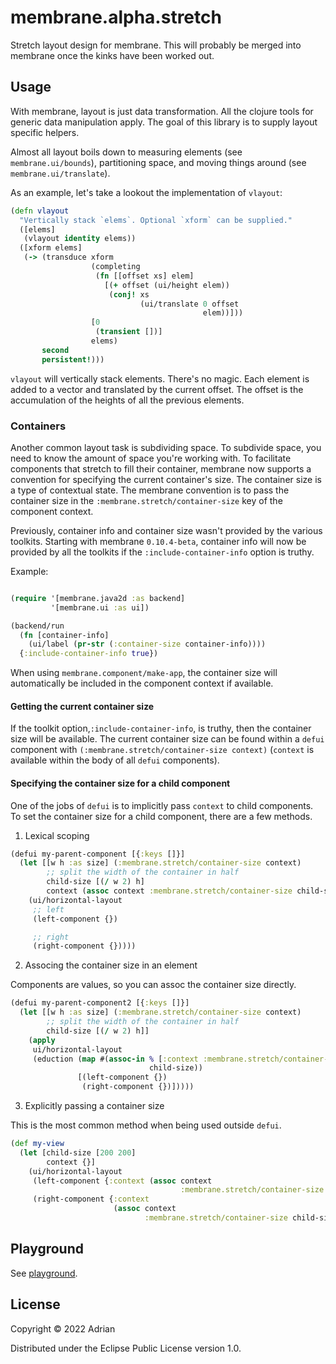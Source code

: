# membrane.alpha.stretch

Stretch layout design for membrane. This will probably be merged into membrane once the kinks have been worked out.

## Usage

With membrane, layout is just data transformation. All the clojure tools for generic data manipulation apply. The goal of this library is to supply layout specific helpers.

Almost all layout boils down to measuring elements (see `membrane.ui/bounds`), partitioning space, and moving things around (see `membrane.ui/translate`).

As an example, let's take a lookout the implementation of `vlayout`:

```clojure
(defn vlayout
  "Vertically stack `elems`. Optional `xform` can be supplied."
  ([elems]
   (vlayout identity elems))
  ([xform elems]
   (-> (transduce xform
                  (completing
                   (fn [[offset xs] elem]
                     [(+ offset (ui/height elem))
                      (conj! xs
                             (ui/translate 0 offset
                                           elem))]))
                  [0
                   (transient [])]
                  elems)
       second
       persistent!)))
```

`vlayout` will vertically stack elements. There's no magic. Each element is added to a vector and translated by the current offset. The offset is the accumulation of the heights of all the previous elements.


### Containers

Another common layout task is subdividing space. To subdivide space, you need to know the amount of space you're working with. To facilitate components that stretch to fill their container, membrane now supports a convention for specifying the current container's size. The container size is a type of contextual state. The membrane convention is to pass the container size in the `:membrane.stretch/container-size` key of the component context.

Previously, container info and container size wasn't provided by the various toolkits. Starting with membrane `0.10.4-beta`, container info will now be provided by all the toolkits if the `:include-container-info` option is truthy.

Example:

```clojure

(require '[membrane.java2d :as backend]
         '[membrane.ui :as ui])

(backend/run
  (fn [container-info]
    (ui/label (pr-str (:container-size container-info))))
  {:include-container-info true})
```

When using `membrane.component/make-app`, the container size will automatically be included in the component context if available.

#### Getting the current container size

If the toolkit option,`:include-container-info`, is truthy, then the container size will be available. The current container size can be found within a `defui` component with `(:membrane.stretch/container-size context)` (`context` is available within the body of all `defui` components).

#### Specifying the container size for a child component

One of the jobs of `defui` is to implicitly pass `context` to child components. To set the container size for a child component, there are a few methods.

1) Lexical scoping

```clojure
(defui my-parent-component [{:keys []}]
  (let [[w h :as size] (:membrane.stretch/container-size context)
        ;; split the width of the container in half
        child-size [(/ w 2) h]
        context (assoc context :membrane.stretch/container-size child-size)]
    (ui/horizontal-layout
     ;; left
     (left-component {})

     ;; right
     (right-component {}))))
```

2) Associng the container size in an element

Components are values, so you can assoc the container size directly.

```clojure
(defui my-parent-component2 [{:keys []}]
  (let [[w h :as size] (:membrane.stretch/container-size context)
        ;; split the width of the container in half
        child-size [(/ w 2) h]]
    (apply
     ui/horizontal-layout
     (eduction (map #(assoc-in % [:context :membrane.stretch/container-size]
                               child-size))
               [(left-component {})
                (right-component {})]))))
```

3) Explicitly passing a container size

This is the most common method when being used outside `defui`.
 
```clojure
(def my-view
  (let [child-size [200 200]
        context {}]
    (ui/horizontal-layout
     (left-component {:context (assoc context
                                      :membrane.stretch/container-size child-size)})
     (right-component {:context
                       (assoc context
                              :membrane.stretch/container-size child-size)}))))
```

## Playground

See [playground](/playground).

## License

Copyright © 2022 Adrian

Distributed under the Eclipse Public License version 1.0.
